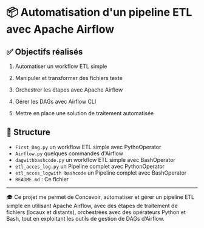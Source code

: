 # 📦 Automatisation d'un pipeline ETL avec Apache Airflow


## ✅ Objectifs réalisés

1. Automatiser un workflow ETL simple

2. Manipuler et transformer des fichiers texte

3. Orchestrer les étapes avec Apache Airflow

4. Gérer les DAGs avec Airflow CLI

5. Mettre en place une solution de traitement automatisée


## 📁 Structure
- `First_Dag.py` un workflow ETL simple avec PythoOperator
- `Airflow.py` quelques commandes d'Airflow
- `dagwithbashcode.py` un workflow ETL simple avec BashOperator
- `etl_acces_log.py` un Pipeline complet avec PythonOperator
- `etl_acces_logwith bashcode` un Pipeline complet avec BashOperator
- `README.md` : Ce fichier

---

🎓 Ce projet me permet de Concevoir, automatiser et gérer un pipeline ETL simple en utilisant Apache Airflow, 
avec des étapes de traitement de fichiers (locaux et distants), orchestrées avec des opérateurs Python et Bash, 
tout en exploitant les outils de gestion de DAGs d’Airflow.
